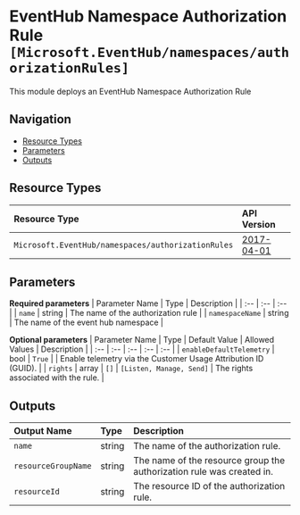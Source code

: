 # EventHub Namespace Authorization Rule `[Microsoft.EventHub/namespaces/authorizationRules]`

This module deploys an EventHub Namespace Authorization Rule

## Navigation

- [Resource Types](#Resource-Types)
- [Parameters](#Parameters)
- [Outputs](#Outputs)

## Resource Types

| Resource Type | API Version |
| :-- | :-- |
| `Microsoft.EventHub/namespaces/authorizationRules` | [2017-04-01](https://docs.microsoft.com/en-us/azure/templates/Microsoft.EventHub/2017-04-01/namespaces/authorizationRules) |

## Parameters

**Required parameters**
| Parameter Name | Type | Description |
| :-- | :-- | :-- |
| `name` | string | The name of the authorization rule |
| `namespaceName` | string | The name of the event hub namespace |

**Optional parameters**
| Parameter Name | Type | Default Value | Allowed Values | Description |
| :-- | :-- | :-- | :-- | :-- |
| `enableDefaultTelemetry` | bool | `True` |  | Enable telemetry via the Customer Usage Attribution ID (GUID). |
| `rights` | array | `[]` | `[Listen, Manage, Send]` | The rights associated with the rule. |


## Outputs

| Output Name | Type | Description |
| :-- | :-- | :-- |
| `name` | string | The name of the authorization rule. |
| `resourceGroupName` | string | The name of the resource group the authorization rule was created in. |
| `resourceId` | string | The resource ID of the authorization rule. |
